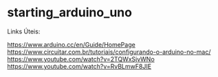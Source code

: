 # starting_arduino_uno

Links Úteis:

https://www.arduino.cc/en/Guide/HomePage
https://www.circuitar.com.br/tutoriais/configurando-o-arduino-no-mac/
https://www.youtube.com/watch?v=2TQWxSjvWNo
https://www.youtube.com/watch?v=RvBLmwF8JIE

